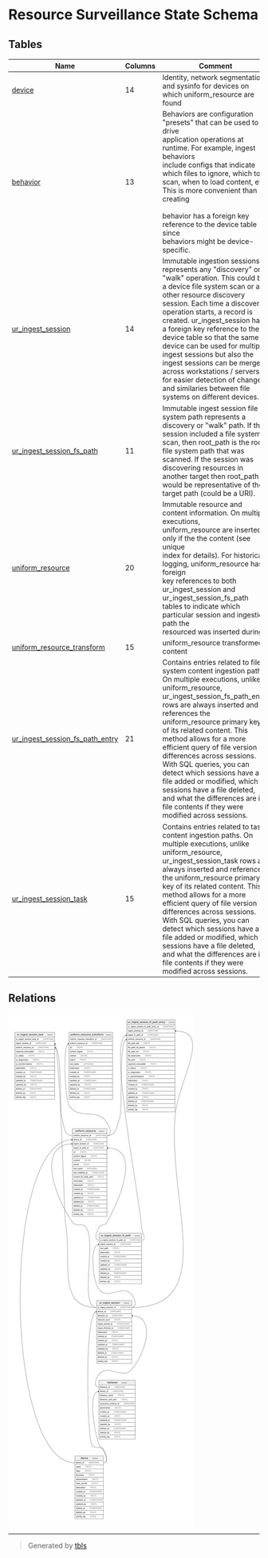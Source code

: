 # Resource Surveillance State Schema

## Tables

| Name                                                                  | Columns | Comment                                                                                                                                                                                                                                                                                                                                                                                                                                                                                                                                                     | Type  |
| --------------------------------------------------------------------- | ------- | ----------------------------------------------------------------------------------------------------------------------------------------------------------------------------------------------------------------------------------------------------------------------------------------------------------------------------------------------------------------------------------------------------------------------------------------------------------------------------------------------------------------------------------------------------------- | ----- |
| [device](device.md)                                                   | 14      | Identity, network segmentation, and sysinfo for devices on which uniform_resource are found                                                                                                                                                                                                                                                                                                                                                                                                                                                                 | table |
| [behavior](behavior.md)                                               | 13      | Behaviors are configuration "presets" that can be used to drive<br>application operations at runtime. For example, ingest behaviors<br>include configs that indicate which files to ignore, which to<br>scan, when to load content, etc. This is more convenient than<br>creating<br><br>behavior has a foreign key reference to the device table since<br>behaviors might be device-specific.                                                                                                                                                              | table |
| [ur_ingest_session](ur_ingest_session.md)                             | 14      | Immutable ingestion sessions represents any "discovery" or "walk" operation.  This could be a device file system scan or any other resource discovery  session. Each time a discovery operation starts, a record is created.  ur_ingest_session has a foreign key reference to the device table so that the  same device can be used for multiple ingest sessions but also the ingest  sessions can be merged across workstations / servers for easier detection  of changes and similaries between file systems on different devices.                      | table |
| [ur_ingest_session_fs_path](ur_ingest_session_fs_path.md)             | 11      | Immutable ingest session file system path represents a discovery or "walk" path. If  the session included a file system scan, then root_path is the  root file system path that was scanned. If the session was discovering  resources in another target then root_path would be  representative of the target path (could be a URI).                                                                                                                                                                                                                       | table |
| [uniform_resource](uniform_resource.md)                               | 20      | Immutable resource and content information. On multiple executions,<br>uniform_resource are inserted only if the the content (see unique<br>index for details). For historical logging, uniform_resource has foreign<br>key references to both ur_ingest_session and ur_ingest_session_fs_path<br>tables to indicate which particular session and ingestion path the<br>resourced was inserted during.                                                                                                                                                      | table |
| [uniform_resource_transform](uniform_resource_transform.md)           | 15      | uniform_resource transformed content                                                                                                                                                                                                                                                                                                                                                                                                                                                                                                                        | table |
| [ur_ingest_session_fs_path_entry](ur_ingest_session_fs_path_entry.md) | 21      | Contains entries related to file system content ingestion paths. On multiple executions,  unlike uniform_resource, ur_ingest_session_fs_path_entry rows are always inserted and  references the uniform_resource primary key of its related content.  This method allows for a more efficient query of file version differences across  sessions. With SQL queries, you can detect which sessions have a file added or modified,  which sessions have a file deleted, and what the differences are in file contents  if they were modified across sessions. | table |
| [ur_ingest_session_task](ur_ingest_session_task.md)                   | 15      | Contains entries related to task content ingestion paths. On multiple executions,  unlike uniform_resource, ur_ingest_session_task rows are always inserted and  references the uniform_resource primary key of its related content.  This method allows for a more efficient query of file version differences across  sessions. With SQL queries, you can detect which sessions have a file added or modified,  which sessions have a file deleted, and what the differences are in file contents  if they were modified across sessions.                 | table |

## Relations

![er](schema.svg)

---

> Generated by [tbls](https://github.com/k1LoW/tbls)
